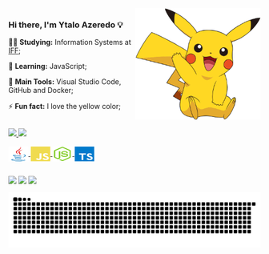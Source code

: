 <img src = "https://raw.githubusercontent.com/YtaloAzeredo/ytaloazeredo/main/img/pikachu.png" width = "250px" align = "right">

### Hi there, I'm Ytalo Azeredo 💡

:man_student: **Studying:** Information Systems at [IFF](https://portal1.iff.edu.br/);

🌱 **Learning:**  JavaScript;

:school_satchel: **Main Tools:** Visual Studio Code, GitHub and Docker;

⚡ **Fun fact:** I love the yellow color;

##
 <div>
  <a href="https://linktr.ee/ytaloazeredo">
  <img height="180em" src="https://github-readme-stats.vercel.app/api?username=ytaloazeredo&show_icons=true&theme=merko&include_all_commits=true&count_private=true"/>
  <img height="180em" src="https://github-readme-stats.vercel.app/api/top-langs/?username=ytaloazeredo&layout=compact&langs_count=7&theme=merko"/>
</div>

 <div style="display: inline_block"><br> 
  <img align="center" alt="Java" height="30" width="40" src="https://raw.githubusercontent.com/devicons/devicon/master/icons/java/java-original.svg">
  <img align="center" alt="Js" height="30" width="40" src="https://raw.githubusercontent.com/devicons/devicon/master/icons/javascript/javascript-plain.svg">
  <img align="center" alt="Node" height="30" width="40" src="https://raw.githubusercontent.com/devicons/devicon/master/icons/nodejs/nodejs-original.svg">
  <img align="center" alt="Ts" height="30" width="40" src="https://raw.githubusercontent.com/devicons/devicon/master/icons/typescript/typescript-original.svg">
</div>
  
##
  
 <div> 
  <a href = "mailto:ytaloazeredo@gmail.com"><img src="https://img.shields.io/badge/-Gmail-%23333?style=for-the-badge&logo=gmail&logoColor=white" target="_blank"></a>
  <a href="https://www.linkedin.com/in/ytalo-azeredo/" target="_blank"><img src="https://img.shields.io/badge/-LinkedIn-%230077B5?style=for-the-badge&logo=linkedin&logoColor=white" target="_blank"></a> 
  <a href="https://wa.me/5522998358737?text=Olá%21+Fiquei+interessado+em+seu+perfil." target="_blank"><img src="https://img.shields.io/badge/WhatsApp-25D366?style=for-the-badge&logo=whatsapp&logoColor=white" target="_blank"></a> 
  
  ![Snake animation](https://github.com/ytaloazeredo/ytaloazeredo/blob/output/github-contribution-grid-snake.svg)
  
 </div>
 
  
<!--
**YtaloAzeredo/ytaloazeredo** is a ✨ _special_ ✨ repository because its `README.md` (this file) appears on your GitHub profile.

Here are some ideas to get you started:

- 🔭 I’m currently working on ...
- 🌱 I’m currently learning ...
- 👯 I’m looking to collaborate on ...
- 🤔 I’m looking for help with ...
- 💬 Ask me about ...
- 📫 How to reach me: ...
- 😄 Pronouns: ...
- ⚡ Fun fact: ...
-->
